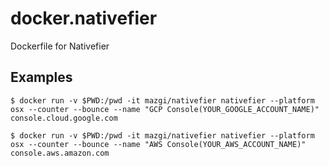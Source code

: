 # docker.nativefier
Dockerfile for Nativefier

## Examples

```shellsession
$ docker run -v $PWD:/pwd -it mazgi/nativefier nativefier --platform osx --counter --bounce --name "GCP Console(YOUR_GOOGLE_ACCOUNT_NAME)" console.cloud.google.com
```

```shellsession
$ docker run -v $PWD:/pwd -it mazgi/nativefier nativefier --platform osx --counter --bounce --name "AWS Console(YOUR_AWS_ACCOUNT_NAME)" console.aws.amazon.com
```
